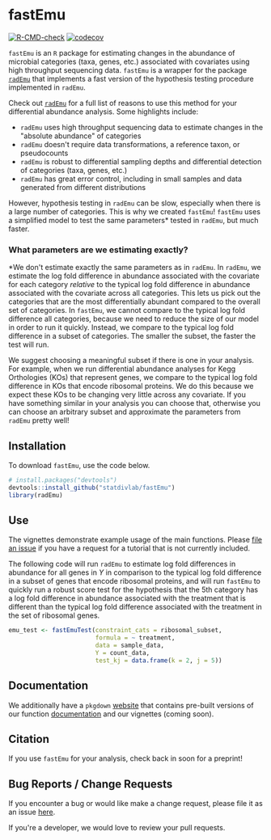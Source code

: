 # fastEmu 

<!-- badges: start -->
[![R-CMD-check](https://github.com/statdivlab/fastEmu/workflows/R-CMD-check/badge.svg)](https://github.com/statdivlab/fastEmu/actions)
[![codecov](https://codecov.io/github/statdivlab/fastEmu/coverage.svg?branch=main)](https://app.codecov.io/github/statdivlab/fastEmu)
<!-- badges: end -->

`fastEmu` is an `R` package for estimating changes in the abundance of microbial categories (taxa, genes, etc.) associated with covariates using high throughput sequencing data.
`fastEmu` is a wrapper for the package [`radEmu`](https://github.com/statdivlab/radEmu) that implements a fast version of the hypothesis testing procedure implemented in `radEmu`. 

Check out [`radEmu`](https://github.com/statdivlab/radEmu) for a full list of reasons to use this method for your differential abundance analysis. Some highlights include:

- `radEmu` uses high throughput sequencing data to estimate changes in the "absolute abundance" of categories
- `radEmu` doesn't require data transformations, a reference taxon, or pseudocounts 
- `radEmu` is robust to differential sampling depths and differential detection of categories (taxa, genes, etc.)
- `radEmu` has great error control, including in small samples and data generated from different distributions

However, hypothesis testing in `radEmu` can be slow, especially when there is a large number of categories. This is why we created `fastEmu`! `fastEmu` uses a simplified model to test the same parameters* tested in `radEmu`, but much faster. 

### What parameters are we estimating exactly?

*We don't estimate exactly the same parameters as in `radEmu`. In `radEmu`, we estimate 
the log fold difference in abundance associated with the covariate for each category *relative* to the typical log fold difference in abundance associated with the covariate across all categories. This lets us pick out the categories that are the most differentially abundant compared to the overall set of categories. In `fastEmu`, we cannot compare to the typical log fold difference all categories, because we need to reduce the size of our model in order to run it quickly. Instead, we compare to the typical log fold difference in a subset of categories. The smaller the subset, the faster the test will run.

We suggest choosing a meaningful subset if there is one in your analysis. For example, when we run differential abundance analyses for Kegg Orthologies (KOs) that represent genes, we compare to the typical log fold difference in KOs that encode ribosomal proteins. We do this because we expect these KOs to be changing very little across any covariate. If you have something similar in your analysis you can choose that, otherwise you can choose an arbitrary subset and approximate the parameters from `radEmu` pretty well! 

## Installation

To download `fastEmu`, use the code below.

``` r
# install.packages("devtools")
devtools::install_github("statdivlab/fastEmu")
library(radEmu)
```

## Use

The vignettes demonstrate example usage of the main functions. Please [file an issue](https://github.com/statdivlab/fastEmu/issues) if you have a request for a tutorial that is not currently included. 

The following code will run `radEmu` to estimate log fold differences in abundance for
all genes in $Y$ in comparison to the typical log fold difference in a subset of genes that encode ribosomal proteins, and will run `fastEmu` to quickly run a robust score test for the hypothesis that the $5\text{th}$ category has a log fold difference in abundance associated with the treatment that is different than the typical log fold difference associated with the treatment in the set of ribosomal genes. 

``` r
emu_test <- fastEmuTest(constraint_cats = ribosomal_subset, 
                        formula = ~ treatment,
                        data = sample_data, 
                        Y = count_data,
                        test_kj = data.frame(k = 2, j = 5))
```

## Documentation 

We additionally have a `pkgdown` [website](https://statdivlab.github.io/fastEmu/) that contains pre-built versions of our function [documentation](https://statdivlab.github.io/fastEmu/reference/index.html) and our vignettes (coming soon).

## Citation

If you use `fastEmu` for your analysis, check back in soon for a preprint! 

## Bug Reports / Change Requests

If you encounter a bug or would like make a change request, please file it as an issue [here](https://github.com/statdivlab/fastEmu/issues).

If you're a developer, we would love to review your pull requests. 
